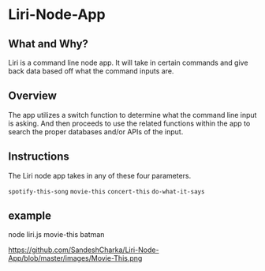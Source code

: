 # Liri-Node-App

## What and Why?

Liri is a command line node app. It will take in certain commands and give back data based off what the command inputs are.

## Overview

The app utilizes a switch function to determine what the command line input is asking. And then proceeds to use the related functions within the app to search the proper databases and/or APIs of the input.

## Instructions

The Liri node app takes in any of these four parameters.

``spotify-this-song`` ``movie-this`` ``concert-this`` ``do-what-it-says``

## example

node liri.js movie-this batman

https://github.com/SandeshCharka/Liri-Node-App/blob/master/images/Movie-This.png

